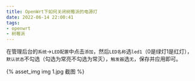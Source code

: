 ```yaml
---
title: OpenWrt下如何关闭树莓派的电源灯
date: 2022-06-14 22:00:41
tags:
- openwrt
- 树莓派
---
```

在管理后台的`系统`→`LED配置`中点击`添加`，然后`LED名称`选`led1`（0是绿灯1是红灯），`默认状态`不勾选（勾选为常亮不勾选为常灭），`触发器`选`无`，保存并应用即可。

<!-- more -->

{% asset_img img 1.jpg 截图 %}